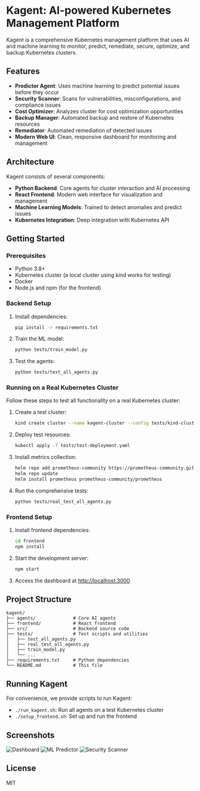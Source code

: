 # Kagent: AI-powered Kubernetes Management Platform

Kagent is a comprehensive Kubernetes management platform that uses AI and machine learning to monitor, predict, remediate, secure, optimize, and backup Kubernetes clusters.

## Features

- **Predictor Agent**: Uses machine learning to predict potential issues before they occur
- **Security Scanner**: Scans for vulnerabilities, misconfigurations, and compliance issues
- **Cost Optimizer**: Analyzes cluster for cost optimization opportunities
- **Backup Manager**: Automated backup and restore of Kubernetes resources
- **Remediator**: Automated remediation of detected issues
- **Modern Web UI**: Clean, responsive dashboard for monitoring and management

## Architecture

Kagent consists of several components:

- **Python Backend**: Core agents for cluster interaction and AI processing
- **React Frontend**: Modern web interface for visualization and management
- **Machine Learning Models**: Trained to detect anomalies and predict issues
- **Kubernetes Integration**: Deep integration with Kubernetes API

## Getting Started

### Prerequisites

- Python 3.8+
- Kubernetes cluster (a local cluster using kind works for testing)
- Docker
- Node.js and npm (for the frontend)

### Backend Setup

1. Install dependencies:
   ```bash
   pip install -r requirements.txt
   ```

2. Train the ML model:
   ```bash
   python tests/train_model.py
   ```

3. Test the agents:
   ```bash
   python tests/test_all_agents.py
   ```

### Running on a Real Kubernetes Cluster

Follow these steps to test all functionality on a real Kubernetes cluster:

1. Create a test cluster:
   ```bash
   kind create cluster --name kagent-cluster --config tests/kind-cluster.yaml
   ```

2. Deploy test resources:
   ```bash
   kubectl apply -f tests/test-deployment.yaml
   ```

3. Install metrics collection:
   ```bash
   helm repo add prometheus-community https://prometheus-community.github.io/helm-charts
   helm repo update
   helm install prometheus prometheus-community/prometheus
   ```

4. Run the comprehensive tests:
   ```bash
   python tests/real_test_all_agents.py
   ```

### Frontend Setup

1. Install frontend dependencies:
   ```bash
   cd frontend
   npm install
   ```

2. Start the development server:
   ```bash
   npm start
   ```

3. Access the dashboard at [http://localhost:3000](http://localhost:3000)

## Project Structure

```
kagent/
├── agents/              # Core AI agents
├── frontend/            # React frontend
├── src/                 # Backend source code
├── tests/               # Test scripts and utilities
│   ├── test_all_agents.py
│   ├── real_test_all_agents.py
│   ├── train_model.py
│   └── ...
├── requirements.txt     # Python dependencies
└── README.md            # This file
```

## Running Kagent

For convenience, we provide scripts to run Kagent:

- `./run_kagent.sh`: Run all agents on a test Kubernetes cluster
- `./setup_frontend.sh`: Set up and run the frontend

## Screenshots

![Dashboard](https://example.com/dashboard.png)
![ML Predictor](https://example.com/predictor.png)
![Security Scanner](https://example.com/security.png)

## License

MIT 